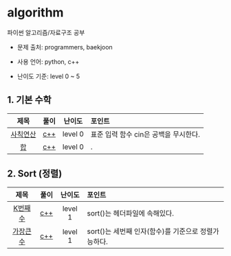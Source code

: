 # algorithm

파이썬 알고리즘/자료구조 공부

- 문제 출처: programmers, baekjoon

- 사용 언어: python, c++

- 난이도 기준: level 0 ~ 5


## 1. 기본 수학

|                       제목                        |                   풀이                   |  난이도   | 포인트                                |
| :-----------------------------------------------: | :--------------------------------------: | :-------: | :------------------------------------ |
| [사칙연산](https://www.acmicpc.net/problem/10869) |     [c++](1_기본수학/1_사칙연산.cpp)     | level 0 | 표준 입력 함수 cin은 공백을 무시한다. |
|    [합](https://www.acmicpc.net/problem/8393)     | [c++](./2_sort_정렬/2_sort_가장큰수.cpp) | level 0 | .                                     |



## 2. Sort (정렬)

|                             제목                             |                  풀이                  | 난이도 | 포인트                                              |
| :----------------------------------------------------------: | :------------------------------------: | :----: | :-------------------------------------------------- |
| [K번째수](https://programmers.co.kr/learn/courses/30/lessons/42748?language=cpp) | [c++](2_sort_정렬/1_sort_k번째수.cpp)  |  level 1  | sort()는 <algorithm> 헤더파일에 속해있다.           |
| [가장큰수](https://programmers.co.kr/learn/courses/30/lessons/42746) | [c++](2_sort_정렬/2_sort_가장큰수.cpp) |  level 1  | sort()는 세번째 인자(함수)를 기준으로 정렬가능하다. |
